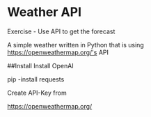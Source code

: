 # Weather API
Exercise - Use API to get the forecast

A simple weather written in Python that is using https://openweathermap.org/'s API

##Install
Install OpenAI

pip -install requests

Create API-Key from

https://openweathermap.org/
